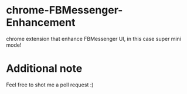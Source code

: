 # chrome-FBMessenger-Enhancement
chrome extension that enhance FBMessenger UI, in this case super mini mode!

# Additional note
Feel free to shot me a poll request :)
